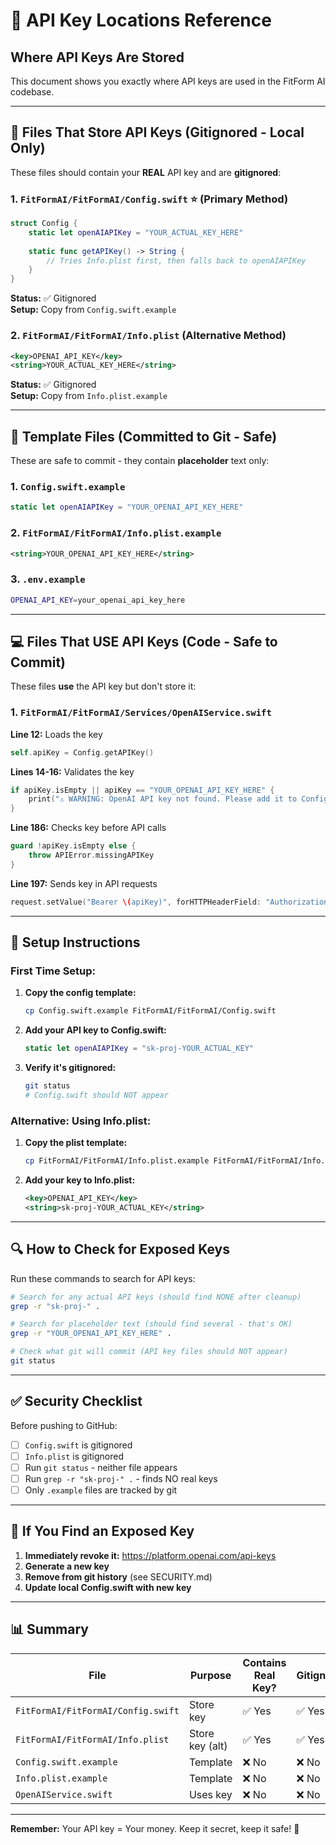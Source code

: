 # 📍 API Key Locations Reference

## Where API Keys Are Stored

This document shows you exactly where API keys are used in the FitForm AI codebase.

---

## 🔐 Files That Store API Keys (Gitignored - Local Only)

These files should contain your **REAL** API key and are **gitignored**:

### 1. **`FitFormAI/FitFormAI/Config.swift`** ⭐ (Primary Method)
```swift
struct Config {
    static let openAIAPIKey = "YOUR_ACTUAL_KEY_HERE"
    
    static func getAPIKey() -> String {
        // Tries Info.plist first, then falls back to openAIAPIKey
    }
}
```

**Status:** ✅ Gitignored  
**Setup:** Copy from `Config.swift.example`

### 2. **`FitFormAI/FitFormAI/Info.plist`** (Alternative Method)
```xml
<key>OPENAI_API_KEY</key>
<string>YOUR_ACTUAL_KEY_HERE</string>
```

**Status:** ✅ Gitignored  
**Setup:** Copy from `Info.plist.example`

---

## 📄 Template Files (Committed to Git - Safe)

These are safe to commit - they contain **placeholder** text only:

### 1. **`Config.swift.example`**
```swift
static let openAIAPIKey = "YOUR_OPENAI_API_KEY_HERE"
```

### 2. **`FitFormAI/FitFormAI/Info.plist.example`**
```xml
<string>YOUR_OPENAI_API_KEY_HERE</string>
```

### 3. **`.env.example`**
```bash
OPENAI_API_KEY=your_openai_api_key_here
```

---

## 💻 Files That USE API Keys (Code - Safe to Commit)

These files **use** the API key but don't store it:

### 1. **`FitFormAI/FitFormAI/Services/OpenAIService.swift`**

**Line 12:** Loads the key
```swift
self.apiKey = Config.getAPIKey()
```

**Lines 14-16:** Validates the key
```swift
if apiKey.isEmpty || apiKey == "YOUR_OPENAI_API_KEY_HERE" {
    print("⚠️ WARNING: OpenAI API key not found. Please add it to Config.swift")
}
```

**Line 186:** Checks key before API calls
```swift
guard !apiKey.isEmpty else {
    throw APIError.missingAPIKey
}
```

**Line 197:** Sends key in API requests
```swift
request.setValue("Bearer \(apiKey)", forHTTPHeaderField: "Authorization")
```

---

## 🎯 Setup Instructions

### **First Time Setup:**

1. **Copy the config template:**
   ```bash
   cp Config.swift.example FitFormAI/FitFormAI/Config.swift
   ```

2. **Add your API key to Config.swift:**
   ```swift
   static let openAIAPIKey = "sk-proj-YOUR_ACTUAL_KEY"
   ```

3. **Verify it's gitignored:**
   ```bash
   git status
   # Config.swift should NOT appear
   ```

### **Alternative: Using Info.plist:**

1. **Copy the plist template:**
   ```bash
   cp FitFormAI/FitFormAI/Info.plist.example FitFormAI/FitFormAI/Info.plist
   ```

2. **Add your key to Info.plist:**
   ```xml
   <key>OPENAI_API_KEY</key>
   <string>sk-proj-YOUR_ACTUAL_KEY</string>
   ```

---

## 🔍 How to Check for Exposed Keys

Run these commands to search for API keys:

```bash
# Search for any actual API keys (should find NONE after cleanup)
grep -r "sk-proj-" .

# Search for placeholder text (should find several - that's OK)
grep -r "YOUR_OPENAI_API_KEY_HERE" .

# Check what git will commit (API key files should NOT appear)
git status
```

---

## ✅ Security Checklist

Before pushing to GitHub:

- [ ] `Config.swift` is gitignored
- [ ] `Info.plist` is gitignored
- [ ] Run `git status` - neither file appears
- [ ] Run `grep -r "sk-proj-" .` - finds NO real keys
- [ ] Only `.example` files are tracked by git

---

## 🚨 If You Find an Exposed Key

1. **Immediately revoke it:** https://platform.openai.com/api-keys
2. **Generate a new key**
3. **Remove from git history** (see SECURITY.md)
4. **Update local Config.swift with new key**

---

## 📊 Summary

| File | Purpose | Contains Real Key? | Gitignored? | Committed? |
|------|---------|-------------------|-------------|------------|
| `FitFormAI/FitFormAI/Config.swift` | Store key | ✅ Yes | ✅ Yes | ❌ No |
| `FitFormAI/FitFormAI/Info.plist` | Store key (alt) | ✅ Yes | ✅ Yes | ❌ No |
| `Config.swift.example` | Template | ❌ No | ❌ No | ✅ Yes |
| `Info.plist.example` | Template | ❌ No | ❌ No | ✅ Yes |
| `OpenAIService.swift` | Uses key | ❌ No | ❌ No | ✅ Yes |

---

**Remember:** Your API key = Your money. Keep it secret, keep it safe! 🔐

